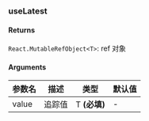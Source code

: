 ### useLatest

#### Returns

`React.MutableRefObject<T>`: ref 对象

#### Arguments

| 参数名 | 描述   | 类型         | 默认值 |
| ------ | ------ | ------------ | ------ |
| value  | 追踪值 | T **(必填)** | -      |

